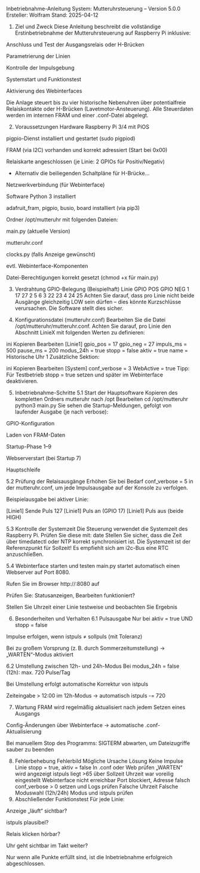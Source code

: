 Inbetriebnahme-Anleitung
System: Mutteruhrsteuerung – Version 5.0.0
Ersteller: Wolfram
Stand: 2025-04-12

1. Ziel und Zweck
Diese Anleitung beschreibt die vollständige Erstinbetriebnahme der Mutteruhrsteuerung auf Raspberry Pi inklusive:

Anschluss und Test der Ausgangsrelais oder H-Brücken

Parametrierung der Linien

Kontrolle der Impulsgebung

Systemstart und Funktionstest

Aktivierung des Webinterfaces

Die Anlage steuert bis zu vier historische Nebenuhren über potentialfreie Relaiskontakte oder H-Brücken (Lavetmotor-Ansteuerung). Alle Steuerdaten werden im internen FRAM und einer .conf-Datei abgelegt.

2. Voraussetzungen
Hardware
Raspberry Pi 3/4 mit PiOS

pigpio-Dienst installiert und gestartet (sudo pigpiod)

FRAM (via I2C) vorhanden und korrekt adressiert (Start bei 0x00)

Relaiskarte angeschlossen (je Linie: 2 GPIOs für Positiv/Negativ)

 - Alternativ die beiliegenden Schaltpläne für H-Brücke...

Netzwerkverbindung (für Webinterface)

Software
Python 3 installiert

adafruit_fram, pigpio, busio, board installiert (via pip3)

Ordner /opt/mutteruhr mit folgenden Dateien:

main.py (aktuelle Version)

mutteruhr.conf

clocks.py (falls Anzeige gewünscht)

evtl. Webinterface-Komponenten

Datei-Berechtigungen korrekt gesetzt (chmod +x für main.py)

3. Verdrahtung
GPIO-Belegung (Beispielhaft)
Linie	GPIO POS	GPIO NEG
1	17	27
2	5	6
3	22	23
4	24	25
Achten Sie darauf, dass pro Linie nicht beide Ausgänge gleichzeitig LOW sein dürfen – dies könnte Kurzschlüsse verursachen. Die Software stellt dies sicher.

4. Konfigurationsdatei (mutteruhr.conf)
Bearbeiten Sie die Datei /opt/mutteruhr/mutteruhr.conf. Achten Sie darauf, pro Linie den Abschnitt LinieX mit folgenden Werten zu definieren:

ini
Kopieren
Bearbeiten
[Linie1]
gpio_pos = 17
gpio_neg = 27
impuls_ms = 500
pause_ms = 200
modus_24h = true
stopp = false
aktiv = true
name = Historische Uhr 1
Zusätzliche Sektion:

ini
Kopieren
Bearbeiten
[System]
conf_verbose = 3
WebActive = true
Tipp: Für Testbetrieb stopp = true setzen und später im Webinterface deaktivieren.

5. Inbetriebnahme-Schritte
5.1 Start der Hauptsoftware
Kopieren des kompletten Ordners mutteruhr nach /opt
Bearbeiten
cd /opt/mutteruhr
python3 main.py
Sie sehen die Startup-Meldungen, gefolgt von laufender Ausgabe (je nach verbose):

GPIO-Konfiguration

Laden von FRAM-Daten

Startup-Phase 1–9

Webserverstart (bei Startup 7)

Hauptschleife

5.2 Prüfung der Relaisausgänge
Erhöhen Sie bei Bedarf conf_verbose = 5 in der mutteruhr.conf, um jede Impulsausgabe auf der Konsole zu verfolgen.

Beispielausgabe bei aktiver Linie:

[Linie1] Sende Puls 127
[Linie1] Puls an (GPIO 17)
[Linie1] Puls aus (beide HIGH)

5.3 Kontrolle der Systemzeit
Die Steuerung verwendet die Systemzeit des Raspberry Pi. Prüfen Sie diese mit:
date
Stellen Sie sicher, dass die Zeit über timedatectl oder NTP korrekt synchronisiert ist. Die Systemzeit ist der Referenzpunkt für Sollzeit!
Es empfiehlt sich am i2c-Bus eine RTC anzuschließen.

5.4 Webinterface starten und testen
main.py startet automatisch einen Webserver auf Port 8080.

Rufen Sie im Browser http://<IP>:8080 auf

Prüfen Sie: Statusanzeigen, Bearbeiten funktioniert?

Stellen Sie Uhrzeit einer Linie testweise und beobachten Sie Ergebnis

6. Besonderheiten und Verhalten
6.1 Pulsausgabe
Nur bei aktiv = true UND stopp = false

Impulse erfolgen, wenn istpuls ≠ sollpuls (mit Toleranz)

Bei zu großem Vorsprung (z. B. durch Sommerzeitumstellung) → „WARTEN“-Modus aktiviert

6.2 Umstellung zwischen 12h- und 24h-Modus
Bei modus_24h = false (12h): max. 720 Pulse/Tag

Bei Umstellung erfolgt automatische Korrektur von istpuls

Zeiteingabe > 12:00 im 12h-Modus → automatisch istpuls -= 720

7. Wartung
FRAM wird regelmäßig aktualisiert nach jedem Setzen eines Ausgangs

Config-Änderungen über Webinterface → automatische .conf-Aktualisierung

Bei manuellem Stop des Programms: SIGTERM abwarten, um Dateizugriffe sauber zu beenden

8. Fehlerbehebung
Fehlerbild	Mögliche Ursache	Lösung
Keine Impulse	Linie stopp = true, aktiv = false	In .conf oder Web prüfen
„WARTEN“ wird angezeigt	istpuls liegt >65 über Sollzeit	Uhrzeit war voreilig eingestellt
Webinterface nicht erreichbar	Port blockiert, Adresse falsch	conf_verbose > 0 setzen und Logs prüfen
Falsche Uhrzeit	Falsche Moduswahl (12h/24h)	Modus und istpuls prüfen
9. Abschließender Funktionstest
Für jede Linie:

Anzeige „läuft“ sichtbar?

istpuls plausibel?

Relais klicken hörbar?

Uhr geht sichtbar im Takt weiter?

Nur wenn alle Punkte erfüllt sind, ist die Inbetriebnahme erfolgreich abgeschlossen.

